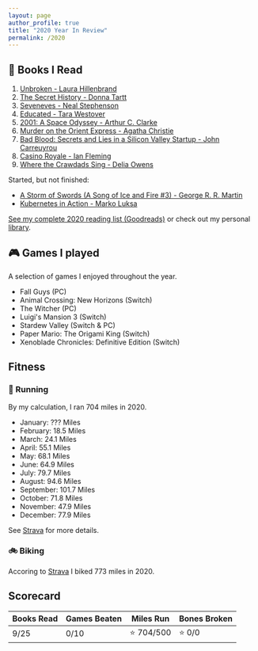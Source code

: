 ```yaml
---
layout: page
author_profile: true
title: "2020 Year In Review"
permalink: /2020
---
```


## :book: Books I Read 

1. [Unbroken - Laura Hillenbrand][b1]
2. [The Secret History - Donna Tartt][b2]
3. [Seveneves - Neal Stephenson][b3]
4. [Educated - Tara Westover][b4]
5. [2001: A Space Odyssey - Arthur C. Clarke][b5]
6. [Murder on the Orient Express - Agatha Christie][b6]
7. [Bad Blood: Secrets and Lies in a Silicon Valley Startup - John Carreuyrou][b7]
8. [Casino Royale - Ian Fleming][b10]
9. [Where the Crawdads Sing - Delia Owens][b11]

Started, but not finished:

- [A Storm of Swords (A Song of Ice and Fire #3) - George R. R. Martin][b8]
- [Kubernetes in Action - Marko Luksa][b9]

[See my complete 2020 reading list (Goodreads)][b0] or check out my personal [library][].

## :video_game: Games I played

A selection of games I enjoyed throughout the year.

- Fall Guys (PC)
- Animal Crossing: New Horizons (Switch)
- The Witcher (PC)
- Luigi's Mansion 3 (Switch)
- Stardew Valley (Switch & PC)
- Paper Mario: The Origami King (Switch)
- Xenoblade Chronicles: Definitive Edition (Switch)

## Fitness

### :running: Running

By my calculation, I ran 704 miles in 2020.

- January: ??? Miles
- February: 18.5 Miles
- March: 24.1 Miles
- April: 55.1 Miles
- May: 68.1 Miles
- June: 64.9 Miles
- July: 79.7 Miles 
- August: 94.6 Miles
- September: 101.7 Miles
- October: 71.8 Miles
- November: 47.9 Miles
- December: 77.9 Miles

See [Strava][f0] for more details.

### :bike: Biking

Accoring to [Strava][f0] I biked 773 miles in 2020.

## Scorecard

| Books Read | Games Beaten | Miles Run      | Bones Broken |
|------------|--------------|----------------|--------------|
| 9/25       | 0/10         | :star: 704/500 | :star: 0/0   |

<!-- References/Links -->
[library]: /library
<!-- books -->
[b0]:  https://www.goodreads.com/review/list/44353038-dakota-chambers?shelf=2020-reading-list
[b1]:  https://www.goodreads.com/book/show/8664353-unbroken
[b2]:  https://www.goodreads.com/book/show/653135.The_Secret_History
[b3]:  https://www.goodreads.com/book/show/22826126-seveneves
[b4]:  https://www.goodreads.com/book/show/35133922-educated
[b5]:  https://www.goodreads.com/book/show/70535.2001
[b6]:  https://www.goodreads.com/book/show/34217486-murder-on-the-orient-express
[b7]:  https://www.goodreads.com/book/show/37976541-bad-blood
[b8]:  https://www.goodreads.com/book/show/10396652-a-storm-of-swords
[b9]:  https://www.goodreads.com/book/show/34013922-kubernetes-in-action
[b10]: https://www.goodreads.com/book/show/3758.Casino_Royale
[b11]: https://www.goodreads.com/book/show/36809135-where-the-crawdads-sing
<!-- fitness -->
[f0]:  https://www.strava.com/athletes/30402150